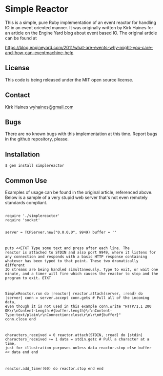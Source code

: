 # Simple Reactor

This is a simple, pure Ruby implementation of an event reactor for handling IO in an event oriented manner. It was originally written by Kirk Haines for an article on the Engine Yard blog about event based IO.  The original article can be found at

https://blog.engineyard.com/2011/what-are-events-why-might-you-care-and-how-can-eventmachine-help

## License

This code is being released under the MIT open source license.

## Contact

Kirk Haines <wyhaines@gmail.com>

## Bugs

There are no known bugs with this implementation at this time.  Report bugs in the github repository, please.

## Installation

    $ gem install simplereactor

## Common Use

Examples of usage can be found in the original article, referenced above. Below is a sample of a very stupid web server that's not even remotely standards compliant.

<code>
require './simplereactor'
require 'socket'

server = TCPServer.new("0.0.0.0", 9949)
buffer = ''

puts <<ETXT
Type some text and press after each line. The reactor is attached to
STDIN and also port 9949, where it listens for any connection and responds with
a basic HTTP response containing whatever has been typed to that point. These
two dramatically different IO streams are being handled simultaneously. Type
to exit, or wait one minute, and a timer will fire which causes the
reactor to stop and the program to exit.
ETXT

SimpleReactor.run do |reactor|
  reactor.attach(server, :read) do |server|
    conn = server.accept
    conn.gets # Pull all of the incoming data, even though it is not used in this example
    conn.write "HTTP/1.1 200 OK\r\nContent-Length:#{buffer.length}\r\nContent-Type:text/plain\r\nConnection:close\r\n\r\n#{buffer}"
    conn.close
  end

  characters_received = 0
  reactor.attach(STDIN, :read) do |stdin|
    characters_received += 1
    data = stdin.getc # Pull a character at a time, just for illustration purposes
    unless data
      reactor.stop
    else
      buffer << data
    end
  end

  reactor.add_timer(60) do
    reactor.stop
  end
end
</code>
